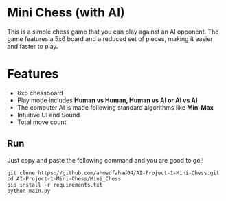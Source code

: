 # Mini Chess (with AI)

This is a simple chess game that you can play against an AI opponent. The game features a 5x6 board and a reduced set of pieces, making it easier and faster to play.

# Features

* 6x5 chessboard
* Play mode includes **Human vs Human, Human vs AI or AI vs AI**
* The computer AI is made following standard algorithms like **Min-Max**
* Intuitive UI and Sound
* Total move count 

## Run

Just copy and paste the following command and you are good to go!!

```
git clone https://github.com/ahmedfahad04/AI-Project-1-Mini-Chess.git
cd AI-Project-1-Mini-Chess/Mini_Chess
pip install -r requirements.txt
python main.py
```
